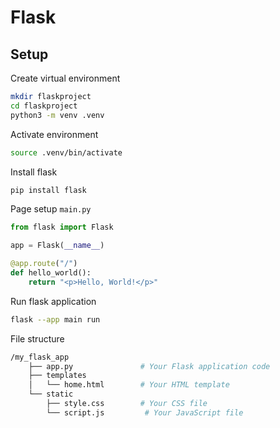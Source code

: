 # Flask

## Setup
Create virtual environment
```bash
mkdir flaskproject
cd flaskproject
python3 -m venv .venv
```
Activate environment
```bash
source .venv/bin/activate   
```
Install flask
```bash
pip install flask
```
Page setup `main.py`
```python
from flask import Flask

app = Flask(__name__)

@app.route("/")
def hello_world():
    return "<p>Hello, World!</p>"
```
Run flask application
```bash
flask --app main run
```
File structure
```bash
/my_flask_app
    ├── app.py               # Your Flask application code
    ├── templates
    │   └── home.html        # Your HTML template
    └── static
        ├── style.css        # Your CSS file
        └── script.js         # Your JavaScript file

```
